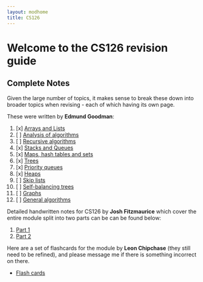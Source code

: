 ```yaml
---
layout: modhome
title: CS126
---
```


# Welcome to the CS126 revision guide


## Complete Notes

Given the large number of topics, it makes sense to break these down into
broader topics when revising - each of which having its own page.

These were written by **Edmund Goodman**:

1. [x] [Arrays and Lists](part1)
2. [ ] [Analysis of algorithms](part2)
3. [ ] [Recursive algorithms](part3)
4. [x] [Stacks and Queues](part4)
5. [x] [Maps, hash tables and sets](part5)
6. [x] [Trees](part6)
7. [x] [Priority queues](part7)
8. [x] [Heaps](part8)
9. [ ] [Skip lists](part9)
10. [ ] [Self-balancing trees](part10)
11. [ ] [Graphs](part11)
12. [ ] [General algorithms](part12)



Detailed handwritten notes for CS126 by **Josh Fitzmaurice** which cover the entire module split into two parts can be can be found below:

1. [Part 1](./cs126-notes-1.pdf)
2. [Part 2](./cs126-notes-2.pdf)

Here are a set of flashcards for the module by **Leon Chipchase** (they still need to be refined), and please message me if there is something incorrect on there.

- [Flash cards](https://quizlet.com/_99y5l2?x=1jqt&i=18al03)
